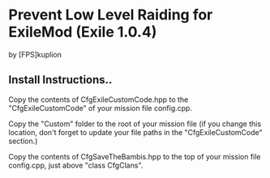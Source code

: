 # Prevent Low Level Raiding for ExileMod (Exile 1.0.4)

by [FPS]kuplion

## Install Instructions..

Copy the contents of CfgExileCustomCode.hpp to the "CfgExileCustomCode" of your mission file config.cpp.

Copy the "Custom" folder to the root of your mission file (if you change this location, don't forget to update your file paths in the "CfgExileCustomCode" section.)

Copy the contents of CfgSaveTheBambis.hpp to the top of your mission file config.cpp, just above "class CfgClans".